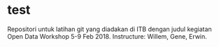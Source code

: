 # test
Repositori untuk latihan git yang diadakan di ITB dengan judul kegiatan Open Data Workshop 5-9 Feb 2018. Instructure: Willem, Gene, Erwin.

